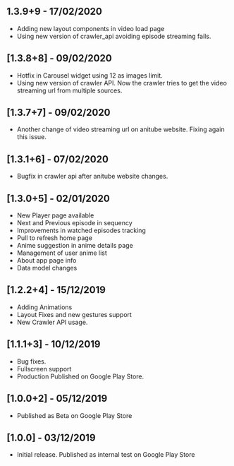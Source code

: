 ## 1.3.9+9 - 17/02/2020
* Adding new layout components in video load page
* Using new version of crawler_api avoiding episode streaming fails.

## [1.3.8+8] - 09/02/2020
* Hotfix in Carousel widget using 12 as images limit.
* Using new version of crawler API. Now the crawler tries to get the video streaming url from multiple sources.

## [1.3.7+7] - 09/02/2020
* Another change of video streaming url on anitube website. Fixing again this issue.

## [1.3.1+6] - 07/02/2020
* Bugfix in crawler api after anitube website changes.

## [1.3.0+5] - 02/01/2020
* New Player page available
* Next and Previous episode in sequency
* Improvements in watched episodes tracking
* Pull to refresh home page
* Anime suggestion in anime details page
* Management of user anime list
* About app page info
* Data model changes

## [1.2.2+4] - 15/12/2019
* Adding Animations
* Layout Fixes and new gestures support
* New Crawler API usage.

## [1.1.1+3] - 10/12/2019
* Bug fixes.
* Fullscreen support 
* Production Published on Google Play Store.

## [1.0.0+2] - 05/12/2019
* Published as Beta on Google Play Store

## [1.0.0] - 03/12/2019
* Initial release. Published as internal test on Google Play Store